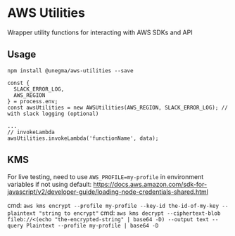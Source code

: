 # AWS Utilities
Wrapper utility functions for interacting with AWS SDKs and API

## Usage

`npm install @unegma/aws-utilities --save`

```
const {
  SLACK_ERROR_LOG,
  AWS_REGION
} = process.env;
const awsUtilities = new AWSUtilities(AWS_REGION, SLACK_ERROR_LOG); // with slack logging (optional)

...
// invokeLambda
awsUtilities.invokeLambda('functionName', data);
```

## KMS
For live testing, need to use `AWS_PROFILE=my-profile` in environment variables if not using default: 
https://docs.aws.amazon.com/sdk-for-javascript/v2/developer-guide/loading-node-credentials-shared.html

cmd: `aws kms encrypt --profile my-profile --key-id the-id-of-my-key --plaintext "string to encrypt"`
cmd: `aws kms decrypt --ciphertext-blob fileb://<(echo "the-encrypted-string" | base64 -D) --output text --query Plaintext --profile my-profile | base64 -D`

